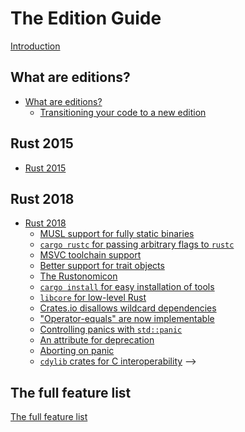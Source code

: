 # The Edition Guide

[Introduction](introduction.md)

## What are editions?

- [What are editions?](editions/index.md)
  - [Transitioning your code to a new edition](editions/transitioning-your-code-to-a-new-edition.md)

## Rust 2015

- [Rust 2015](rust-2015/index.md)

## Rust 2018

- [Rust 2018](rust-2018/index.md)
    - [MUSL support for fully static binaries](rust-2018/musl-support-for-fully-static-binaries.md)
    - [`cargo rustc` for passing arbitrary flags to `rustc`](rust-2018/cargo-rustc-for-passing-arbitrary-flags-to-rustc.md)
    - [MSVC toolchain support](rust-2018/msvc-toolchain-support.md)
    - [Better support for trait objects](rust-2018/better-support-for-trait-objects.md)
    - [The Rustonomicon](rust-2018/the-rustonomicon.md)
    - [`cargo install` for easy installation of tools](rust-2018/cargo-install-for-easy-installation-of-tools.md)
    - [`libcore` for low-level Rust](rust-2018/libcore-for-low-level-rust.md)
    - [Crates.io disallows wildcard dependencies](rust-2018/crates-io-disallows-wildcard-dependencies.md)
    - ["Operator-equals" are now implementable](rust-2018/operator-equals-are-now-implementable.md)
    - [Controlling panics with `std::panic`](rust-2018/controlling-panics-with-std-panic.md)
    - [An attribute for deprecation](rust-2018/an-attribute-for-deprecation.md)
    - [Aborting on panic](rust-2018/aborting-on-panic.md)
    - [`cdylib` crates for C interoperability](rust-2018/cdylib-crates-for-c-interoperability.md) -->
    <!-- - [](rust-2018/.md) -->

## The full feature list

[The full feature list](full-feature-list.md)